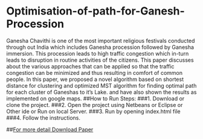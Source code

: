# Optimisation-of-path-for-Ganesh-Procession
Ganesha Chavithi is one of the most important religious festivals conducted through out India which includes Ganesha procession followed by Ganesha immersion. This procession leads to high traffic congestion which in-turn leads to disruption in routine activities of the citizens. This paper discusses about the various approaches that can be applied so that the traffic congestion can be minimized and thus resulting in comfort of common people. In this paper, we proposed a novel algorithm based on shortest distance for clustering and optimized MST algorithm for finding optimal path for each cluster of Ganeshas to it’s Lake. and have also shown the results as implemented on google maps.
##How to Run
Steps:
###1.  Download or clone the project.
###2.  Open the project using Netbeans or Eclipse or Other ide or Run on local Server.
###3.  Run by opening index.html file
###4.  Follow the instructions.

##[For more detail Download Paper](https://github.com/coolnishant/Optimisation-of-path-for-Ganesh-Procession/blob/master/Ganesha_Procession_Algo%20(Report).pdf)
